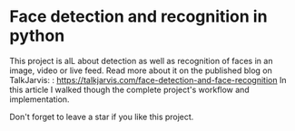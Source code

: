 # Face detection and recognition in python

This project is alL about detection as well as recognition of faces in an image, video or live feed.
Read more about it on the published blog on TalkJarvis: : https://talkjarvis.com/face-detection-and-face-recognition
In this article I walked though the complete project's workflow and implementation.

Don't forget to leave a star if you like this project.
